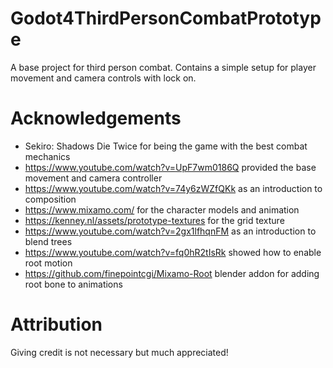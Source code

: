 # Godot4ThirdPersonCombatPrototype
A base project for third person combat. Contains a simple setup for player movement and camera controls with lock on.

# Acknowledgements

- Sekiro: Shadows Die Twice for being the game with the best combat mechanics
- https://www.youtube.com/watch?v=UpF7wm0186Q provided the base movement and camera controller
- https://www.youtube.com/watch?v=74y6zWZfQKk as an introduction to composition
- https://www.mixamo.com/ for the character models and animation
- https://kenney.nl/assets/prototype-textures for the grid texture
- https://www.youtube.com/watch?v=2gx1lfhqnFM as an introduction to blend trees
- https://www.youtube.com/watch?v=fq0hR2tIsRk showed how to enable root motion
- https://github.com/finepointcgi/Mixamo-Root blender addon for adding root bone to animations

# Attribution
Giving credit is not necessary but much appreciated!